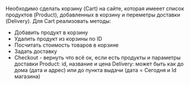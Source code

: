 Необходимо сделать корзину (Cart) на сайте,
которая имееет список продуктов (Product), добавленных в корзину
и переметры доставки (Delivery). Для Cart реализовать методы:
- Добавить продукт в корзину
- Удалить продукт из корзины по ID
- Посчитать стоимость товаров в корзине
- Задать доставку
- Checkout - вернуть что всё ок, если есть продукты и параметры доставки
Product: id, название и цена
Delivery: может быть как до дома (дата и адрес) или до пункта выдачи 
(дата = Сегодня и Id магазина)